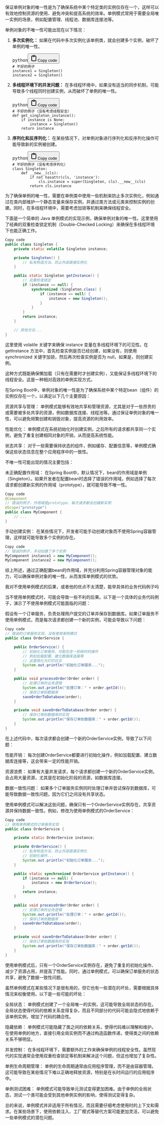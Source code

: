 <div class="markdown prose w-full break-words dark:prose-invert dark AIPRM__conversation__response"><p>保证单例对象的唯一性是为了确保系统中某个特定类的实例仅存在一个，这样可以有效地控制资源的使用、避免冲突和提高系统的效率。单例模式常用于需要全局唯一实例的场景，例如配置管理、线程池、数据库连接池等。</p><p>单例对象的不唯一性可能出现在以下情况：</p><ol><li><p><strong>多次实例化：</strong> 如果在代码中多次实例化该单例类，就会创建多个实例，破坏了单例的唯一性。</p><pre><div class="bg-black rounded-md"><div class="flex items-center relative text-gray-200 bg-gray-800 dark:bg-token-surface-primary px-4 py-2 text-xs font-sans justify-between rounded-t-md"><span>python</span><button class="flex gap-1 items-center"><svg width="24" height="24" viewBox="0 0 24 24" fill="none" xmlns="http://www.w3.org/2000/svg" class="icon-sm"><path fill-rule="evenodd" clip-rule="evenodd" d="M12 4C10.8954 4 10 4.89543 10 6H14C14 4.89543 13.1046 4 12 4ZM8.53513 4C9.22675 2.8044 10.5194 2 12 2C13.4806 2 14.7733 2.8044 15.4649 4H17C18.6569 4 20 5.34315 20 7V19C20 20.6569 18.6569 22 17 22H7C5.34315 22 4 20.6569 4 19V7C4 5.34315 5.34315 4 7 4H8.53513ZM8 6H7C6.44772 6 6 6.44772 6 7V19C6 19.5523 6.44772 20 7 20H17C17.5523 20 18 19.5523 18 19V7C18 6.44772 17.5523 6 17 6H16C16 7.10457 15.1046 8 14 8H10C8.89543 8 8 7.10457 8 6Z" fill="currentColor"></path></svg>Copy code</button></div><div class="p-4 overflow-y-auto"><code class="!whitespace-pre hljs language-python"><span class="hljs-comment"># 不好的例子</span>
instance1 = Singleton()
instance2 = Singleton()
</code></div></div></pre></li><li><p><strong>多线程环境下的并发问题：</strong> 在多线程环境中，如果没有适当的同步机制，可能导致多个线程同时创建实例，从而破坏了单例的唯一性。</p><pre><div class="bg-black rounded-md"><div class="flex items-center relative text-gray-200 bg-gray-800 dark:bg-token-surface-primary px-4 py-2 text-xs font-sans justify-between rounded-t-md"><span>python</span><button class="flex gap-1 items-center"><svg width="24" height="24" viewBox="0 0 24 24" fill="none" xmlns="http://www.w3.org/2000/svg" class="icon-sm"><path fill-rule="evenodd" clip-rule="evenodd" d="M12 4C10.8954 4 10 4.89543 10 6H14C14 4.89543 13.1046 4 12 4ZM8.53513 4C9.22675 2.8044 10.5194 2 12 2C13.4806 2 14.7733 2.8044 15.4649 4H17C18.6569 4 20 5.34315 20 7V19C20 20.6569 18.6569 22 17 22H7C5.34315 22 4 20.6569 4 19V7C4 5.34315 5.34315 4 7 4H8.53513ZM8 6H7C6.44772 6 6 6.44772 6 7V19C6 19.5523 6.44772 20 7 20H17C17.5523 20 18 19.5523 18 19V7C18 6.44772 17.5523 6 17 6H16C16 7.10457 15.1046 8 14 8H10C8.89543 8 8 7.10457 8 6Z" fill="currentColor"></path></svg>Copy code</button></div><div class="p-4 overflow-y-auto"><code class="!whitespace-pre hljs language-python"><span class="hljs-comment"># 不好的例子（没有考虑线程安全）</span>
<span class="hljs-keyword">def</span> <span class="hljs-title function_">get_singleton_instance</span>():
    <span class="hljs-keyword">if</span> instance <span class="hljs-keyword">is</span> <span class="hljs-literal">None</span>:
        instance = Singleton()
    <span class="hljs-keyword">return</span> instance
</code></div></div></pre></li><li><p><strong>序列化和反序列化：</strong> 在某些情况下，对单例对象进行序列化和反序列化操作可能导致新的实例被创建。</p><pre><div class="bg-black rounded-md"><div class="flex items-center relative text-gray-200 bg-gray-800 dark:bg-token-surface-primary px-4 py-2 text-xs font-sans justify-between rounded-t-md"><span>python</span><button class="flex gap-1 items-center"><svg width="24" height="24" viewBox="0 0 24 24" fill="none" xmlns="http://www.w3.org/2000/svg" class="icon-sm"><path fill-rule="evenodd" clip-rule="evenodd" d="M12 4C10.8954 4 10 4.89543 10 6H14C14 4.89543 13.1046 4 12 4ZM8.53513 4C9.22675 2.8044 10.5194 2 12 2C13.4806 2 14.7733 2.8044 15.4649 4H17C18.6569 4 20 5.34315 20 7V19C20 20.6569 18.6569 22 17 22H7C5.34315 22 4 20.6569 4 19V7C4 5.34315 5.34315 4 7 4H8.53513ZM8 6H7C6.44772 6 6 6.44772 6 7V19C6 19.5523 6.44772 20 7 20H17C17.5523 20 18 19.5523 18 19V7C18 6.44772 17.5523 6 17 6H16C16 7.10457 15.1046 8 14 8H10C8.89543 8 8 7.10457 8 6Z" fill="currentColor"></path></svg>Copy code</button></div><div class="p-4 overflow-y-auto"><code class="!whitespace-pre hljs language-python"><span class="hljs-comment"># 不好的例子（没有考虑序列化）</span>
<span class="hljs-keyword">class</span> <span class="hljs-title class_">Singleton</span>:
    <span class="hljs-keyword">def</span> <span class="hljs-title function_">__new__</span>(<span class="hljs-params">cls</span>):
        <span class="hljs-keyword">if</span> <span class="hljs-keyword">not</span> <span class="hljs-built_in">hasattr</span>(cls, <span class="hljs-string">'instance'</span>):
            cls.instance = <span class="hljs-built_in">super</span>(Singleton, cls).__new__(cls)
        <span class="hljs-keyword">return</span> cls.instance
</code></div></div></pre></li></ol><p>为了确保单例的唯一性，需要在单例类中使用一些机制来防止多次实例化，例如通过在类内部维护一个静态变量来保存实例，并通过类方法或元类来控制实例的创建。同时，在多线程环境中，需要考虑加锁等机制来确保线程安全。</p></div>



下面是一个简单的 Java 单例模式的实现示例，确保单例对象的唯一性。这里使用了经典的双重检查锁定机制（Double-Checked Locking）来确保在多线程环境下也能正确工作。

```java
Copy code
public class Singleton {
    private static volatile Singleton instance;

    private Singleton() {
        // 私有构造方法，防止外部直接实例化
    }

    public static Singleton getInstance() {
        // 双重检查锁定
        if (instance == null) {
            synchronized (Singleton.class) {
                if (instance == null) {
                    instance = new Singleton();
                }
            }
        }
        return instance;
    }

    // 其他方法...
}
```
这里使用 volatile 关键字来确保 instance 变量在多线程环境下的可见性。在 getInstance 方法中，首先检查实例是否已经创建，如果没有，则使用 synchronized 关键字加锁，然后再次检查实例是否为 null，如果是，则创建实例。

这种方式既能确保懒加载（只有在需要时才创建实例），又能保证多线程环境下的线程安全。这是一种相对高效的单例实现方式。



在Spring Boot中，单例对象的唯一性是为了确保系统中某个特定bean（组件）的实例仅存在一个，以满足以下几个主要原因：

资源共享与管理： 单例模式能够有效地共享和管理资源，尤其是对于一些昂贵的或需要被多处共享的资源，例如数据库连接、线程池等。通过保证单例对象的唯一性，可以避免频繁创建和销毁对象，提高资源的利用效率。

性能优化： 单例模式在系统初始化时创建实例，之后所有的请求都共享同一个实例，避免了重复创建相同对象的开销，从而提高系统性能。

状态共享： 对于一些需要保持状态的组件，例如缓存、配置信息等，单例模式确保这些状态信息在整个应用程序中的一致性。

不唯一性可能出现的情况主要包括：

未正确配置作用域： 在Spring Boot中，默认情况下，bean的作用域是单例（Singleton）。如果开发者在配置bean时选择了错误的作用域，例如选择了每次请求都创建新实例的作用域（prototype），就可能导致不唯一性。

```java
Copy code
@Component
// 错误的例子，作用域是prototype，每次请求都会创建新实例
@Scope("prototype")
public class MyComponent {
    // ...
}
```
手动创建实例： 在某些情况下，开发者可能手动创建对象而不使用Spring容器管理，这样就可能导致多个实例的存在。

```java
Copy code
// 错误的例子，手动创建了多个实例
MyComponent instance1 = new MyComponent();
MyComponent instance2 = new MyComponent();
```
综上所述，通过正确配置bean的作用域，并充分利用Spring容器管理对象的能力，可以确保单例对象的唯一性，从而发挥单例模式的优势。






我对不使用单例模式的后果，或者他的优点不太清楚，能举具体的业务代码例子吗

当不使用单例模式时，可能会导致一些不利的后果。以下是一个具体的业务代码例子，演示了不使用单例模式可能面临的问题：

假设有一个订单服务，负责处理用户提交的订单并保存到数据库。如果订单服务不使用单例模式，而是每次请求都创建一个新的实例，可能会导致以下问题：

```java
Copy code
// 错误的订单服务实现，没有使用单例模式
public class OrderService {

    public OrderService() {
        // 初始化订单服务，可能包含一些耗时的操作
        // 例如加载配置、建立数据库连接等
        // 这里简化为打印日志
        System.out.println("初始化订单服务...");
    }

    public void processOrder(Order order) {
        // 处理订单的业务逻辑
        System.out.println("处理订单：" + order.getId());
        // 保存订单到数据库
        saveOrderToDatabase(order);
    }

    private void saveOrderToDatabase(Order order) {
        // 保存订单到数据库的实现
        System.out.println("保存订单到数据库：" + order.getId());
    }
}
```
在上述代码中，每次请求都会创建一个新的OrderService实例，导致了以下问题：

性能开销： 每次创建OrderService都要进行初始化操作，例如加载配置、建立数据库连接等，这会带来一定的性能开销。

资源浪费： 如果有大量并发请求，每个请求都创建一个新的OrderService实例，会占用大量资源，尤其是在初始化阶段的资源，如数据库连接。

数据一致性问题： 如果多个订单服务实例同时处理订单并尝试保存到数据库，可能导致数据一致性问题，因为它们之间没有共享状态。

使用单例模式可以解决这些问题，确保只有一个OrderService实例存在，共享资源并保持数据一致性。例如，修改为使用单例模式的OrderService：

```java
Copy code
// 使用单例模式的订单服务实现
public class OrderService {

    private static OrderService instance;

    private OrderService() {
        // 私有构造方法，防止外部直接实例化
        // 初始化操作...
        System.out.println("初始化订单服务...");
    }

    public static synchronized OrderService getInstance() {
        if (instance == null) {
            instance = new OrderService();
        }
        return instance;
    }

    public void processOrder(Order order) {
        // 处理订单的业务逻辑
        System.out.println("处理订单：" + order.getId());
        // 保存订单到数据库
        saveOrderToDatabase(order);
    }

    private void saveOrderToDatabase(Order order) {
        // 保存订单到数据库的实现
        System.out.println("保存订单到数据库：" + order.getId());
    }
}
```
使用单例模式后，只有一个OrderService实例存在，避免了重复的初始化操作、减少了资源占用，并提高了性能。同时，通过单例模式，可以确保订单服务的状态共享，避免了数据一致性问题。





虽然单例模式在某些情况下是很有用的，但它也有一些潜在的坏处，需要根据具体情况来权衡使用。以下是一些可能的坏处：

全局状态： 单例模式创建了一个全局唯一的实例，这可能导致全局状态的存在。全局状态使得代码的依赖关系变得复杂，而且不同部分的代码可能会隐式地依赖于该单例实例，增加了代码的耦合性。

隐藏依赖： 单例模式可能隐藏了类之间的依赖关系，使得代码难以理解和维护。在使用单例的地方，直接引用全局实例而不通过构造函数传递，使得类之间的依赖关系不够明显。

并发控制： 在多线程环境下，需要额外的工作来确保单例的线程安全性。虽然现代的实现通常会使用双重检查锁定等机制来解决这个问题，但这也增加了复杂性。

单例生命周期管理： 单例的生命周期通常由应用程序管理，而不是由容器管理。这可能导致在某些情况下难以正确地释放资源，特别是在长时间运行的应用程序中。

单例测试困难： 单例模式可能导致单元测试变得更加困难。由于单例的全局状态，测试一个类可能会受到其他单例实例的影响，使得测试变得复杂。

总的来说，单例模式并非适用于所有情况，而且需要仔细考虑使用时的上下文和需求。在某些场景下，使用依赖注入、工厂模式等替代方案可能更加灵活，可以避免一些单例模式的潜在问题。